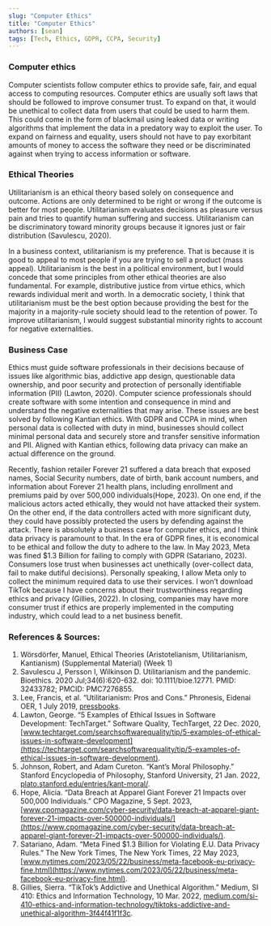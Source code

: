 ```yaml
---
slug: "Computer Ethics"
title: "Computer Ethics"
authors: [sean]
tags: [Tech, Ethics, GDPR, CCPA, Security] 
---
```



### Computer ethics

Computer scientists follow computer ethics to provide safe, fair, and equal access to computing resources. Computer ethics are usually soft laws that should be followed to improve consumer trust. To expand on that, it would be unethical to collect data from users that could be used to harm them. This could come in the form of blackmail using leaked data or writing algorithms that implement the data in a predatory way to exploit the user. To expand on fairness and equality, users should not have to pay exorbitant amounts of money to access the software they need or be discriminated against when trying to access information or software.
 
### Ethical Theories 

Utilitarianism is an ethical theory based solely on consequence and outcome. Actions are only determined to be right or wrong if the outcome is better for most people. Utilitarianism evaluates decisions as pleasure versus pain and tries to quantify human suffering and success. Utilitarianism can be discriminatory toward minority groups because it ignores just or fair distribution (Savulescu, 2020). 

In a business context, utilitarianism is my preference. That is because it is good to appeal to most people if you are trying to sell a product (mass appeal). Utilitarianism is the best in a political environment, but I would concede that some principles from other ethical theories are also fundamental. For example, distributive justice from virtue ethics, which rewards individual merit and worth. In a democratic society, I think that utilitarianism must be the best option because providing the best for the majority in a majority-rule society should lead to the retention of power.  To improve utilitarianism, I would suggest substantial minority rights to account for negative externalities. 

### Business Case 

Ethics must guide software professionals in their decisions because of issues like algorithmic bias, addictive app design, questionable data ownership, and poor security and protection of personally identifiable information (PII) (Lawton, 2020). Computer science professionals should create software with some intention and consequence in mind and understand the negative externalities that may arise. These issues are best solved by following Kantian ethics. With GDPR and CCPA in mind, when personal data is collected with duty in mind, businesses should collect minimal personal data and securely store and transfer sensitive information and PII. Aligned with Kantian ethics, following data privacy can make an actual difference on the ground.

Recently, fashion retailer Forever 21 suffered a data breach that exposed names, Social Security numbers, date of birth, bank account numbers, and information about Forever 21 health plans, including enrollment and premiums paid by over 500,000 individuals(Hope, 2023). On one end, if the malicious actors acted ethically, they would not have attacked their system. On the other end, if the data controllers acted with more significant duty, they could have possibly protected the users by defending against the attack. There is absolutely a business case for computer ethics, and I think data privacy is paramount to that. In the era of GDPR fines, it is economical to be ethical and follow the duty to adhere to the law. In May 2023, Meta was fined $1.3 Billion for failing to comply with GDPR (Satariano, 2023). Consumers lose trust when businesses act unethically (over-collect data, fail to make dutiful decisions). Personally speaking, I allow Meta only to collect the minimum required data to use their services. I won’t download TikTok because I have concerns about their trustworthiness regarding ethics and privacy (Gillies, 2022). In closing, companies may have more consumer trust if ethics are properly implemented in the computing industry, which could lead to a net business benefit. 



### References & Sources: 

1. Wörsdörfer, Manuel, Ethical Theories (Aristotelianism, Utilitarianism, Kantianism) (Supplemental Material) (Week 1)
2. Savulescu J, Persson I, Wilkinson D. Utilitarianism and the pandemic. Bioethics. 2020 Jul;34(6):620-632. doi: 10.1111/bioe.12771. PMID: 32433782; PMCID: PMC7276855.
3. Lee, Francis, et al. “Utilitarianism: Pros and Cons.” Phronesis, Eidenai OER, 1 July 2019, [pressbooks](pressbooks.pub/phronesis/chapter/utilitarianism-pros-and-cons/).
4. Lawton, George. “5 Examples of Ethical Issues in Software Development: TechTarget.” Software Quality, TechTarget, 22 Dec. 2020, [www.techtarget.com/searchsoftwarequality/tip/5-examples-of-ethical-issues-in-software-development](https://techtarget.com/searchsoftwarequality/tip/5-examples-of-ethical-issues-in-software-development).
5. Johnson, Robert, and Adam Cureton. “Kant’s Moral Philosophy.” Stanford Encyclopedia of Philosophy, Stanford University, 21 Jan. 2022, [plato.stanford.edu/entries/kant-moral/](https://plato.stanford.edu/entries/kant-moral/).
6. Hope, Alicia. “Data Breach at Apparel Giant Forever 21 Impacts over 500,000 Individuals.” CPO Magazine, 5 Sept. 2023, [www.cpomagazine.com/cyber-security/data-breach-at-apparel-giant-forever-21-impacts-over-500000-individuals/](https://www.cpomagazine.com/cyber-security/data-breach-at-apparel-giant-forever-21-impacts-over-500000-individuals/).
7. Satariano, Adam. “Meta Fined $1.3 Billion for Violating E.U. Data Privacy Rules.” The New York Times, The New York Times, 22 May 2023, [www.nytimes.com/2023/05/22/business/meta-facebook-eu-privacy-fine.html](https://www.nytimes.com/2023/05/22/business/meta-facebook-eu-privacy-fine.html).
8. Gillies, Sierra. “TikTok’s Addictive and Unethical Algorithm.” Medium, SI 410: Ethics and Information Technology, 10 Mar. 2022, [medium.com/si-410-ethics-and-information-technology/tiktoks-addictive-and-unethical-algorithm-3f44f41f1f3c](https://medium.com/si-410-ethics-and-information-technology/tiktoks-addictive-and-unethical-algorithm-3f44f41f1f3c).